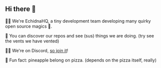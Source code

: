 ## Hi there 👋

🙋‍♀️ We're EchidnaHQ, a tiny development team developing many quirky open source magics 🧙. 


🌈 You can discover our repos and see (sus) things we are doing. (try see the vents we have vented)

<!-- 👩‍💻 Useful resources - where can the community find your docs? Is there anything else the community should know? -->

👩‍💻 We're on Discord, [so join it]( http://discord.gg/BJusUKd8Vj )!

🍕 Fun fact: pineapple belong on pizza. (depends on the pizza itself, really) 



<!-- 🧙 Remember, you can do mighty things with the power of [Markdown](https://guides.github.com/features/mastering-markdown/) -->
